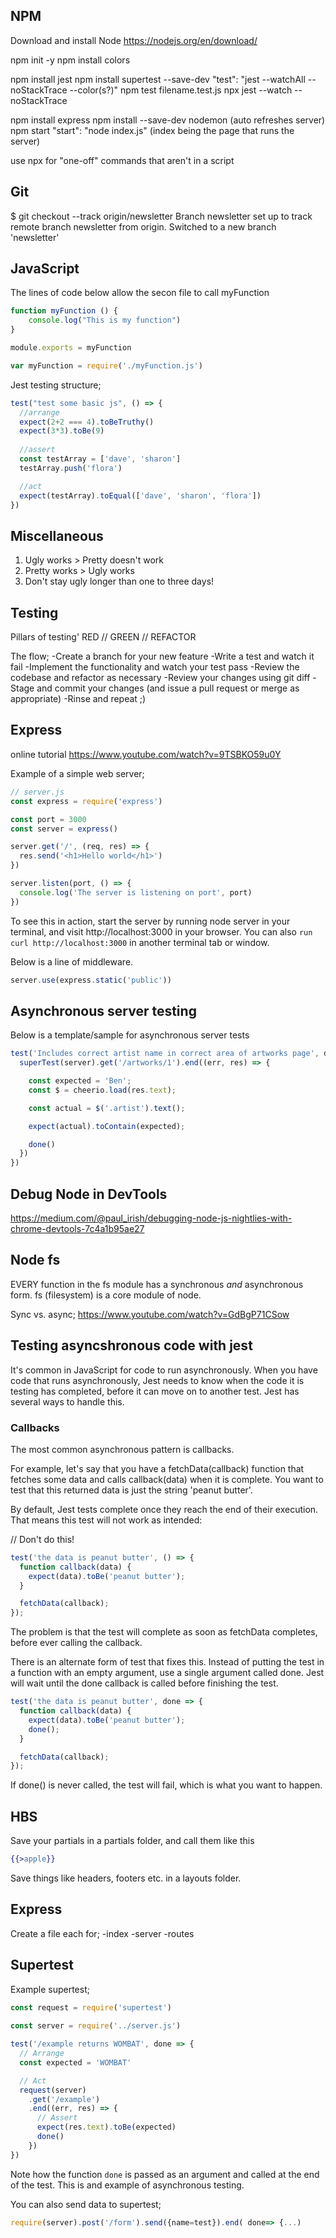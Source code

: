 ## NPM 
Download and install Node https://nodejs.org/en/download/ 

npm init -y
npm install colors

npm install jest
npm install supertest --save-dev
    "test": "jest --watchAll --noStackTrace --color(s?)"
    npm test
    filename.test.js
    npx jest --watch --noStackTrace

npm install express
npm install --save-dev nodemon (auto refreshes server)
    npm start
    "start": "node index.js" (index being the page that runs the server)

use npx for "one-off" commands that aren't in a script

## Git
$ git checkout --track origin/newsletter
Branch newsletter set up to track remote branch newsletter from origin.
Switched to a new branch 'newsletter'

## JavaScript
The lines of code below allow the secon file to call myFunction
```javascript
function myFunction () {
    console.log("This is my function")
}

module.exports = myFunction
```
```javascript
var myFunction = require('./myFunction.js')
```

Jest testing structure;
```javascript
test("test some basic js", () => {
  //arrange
  expect(2+2 === 4).toBeTruthy()
  expect(3*3).toBe(9)
  
  //assert
  const testArray = ['dave', 'sharon']
  testArray.push('flora')

  //act
  expect(testArray).toEqual(['dave', 'sharon', 'flora'])
})
```


## Miscellaneous
1. Ugly works > Pretty doesn't work
2. Pretty works > Ugly works
3. Don't stay ugly longer than one to three days!


## Testing
Pillars of testing'
RED // GREEN // REFACTOR

The flow;
-Create a branch for your new feature
-Write a test and watch it fail
-Implement the functionality and watch your test pass
-Review the codebase and refactor as necessary
-Review your changes using git diff
-Stage and commit your changes (and issue a pull request or merge as appropriate)
-Rinse and repeat ;)


## Express
online tutorial https://www.youtube.com/watch?v=9TSBKO59u0Y

Example of a simple web server;
```javascript
// server.js
const express = require('express')

const port = 3000
const server = express()

server.get('/', (req, res) => {
  res.send('<h1>Hello world</h1>')
})

server.listen(port, () => {
  console.log('The server is listening on port', port)
})
```

To see this in action, start the server by running node server in your terminal, and visit http://localhost:3000 in your browser. You can also `run curl http://localhost:3000` in another terminal tab or window.

Below is a line of middleware.
```javascript
server.use(express.static('public'))
```
## Asynchronous server testing
Below is a template/sample for asynchronous server tests
```javascript
test('Includes correct artist name in correct area of artworks page', done => {
  superTest(server).get('/artworks/1').end((err, res) => {

    const expected = 'Ben';
    const $ = cheerio.load(res.text);

    const actual = $('.artist').text();

    expect(actual).toContain(expected);

    done()
  })
})
```

## Debug Node in DevTools
https://medium.com/@paul_irish/debugging-node-js-nightlies-with-chrome-devtools-7c4a1b95ae27

## Node fs
EVERY function in the fs module has a synchronous *and* asynchronous form.
fs (filesystem) is a core module of node.

Sync vs. async;
https://www.youtube.com/watch?v=GdBgP71CSow

## Testing asyncshronous code with jest
It's common in JavaScript for code to run asynchronously. When you have code that runs asynchronously, Jest needs to know when the code it is testing has completed, before it can move on to another test. Jest has several ways to handle this.

### Callbacks
The most common asynchronous pattern is callbacks.

For example, let's say that you have a fetchData(callback) function that fetches some data and calls callback(data) when it is complete. You want to test that this returned data is just the string 'peanut butter'.

By default, Jest tests complete once they reach the end of their execution. That means this test will not work as intended:

// Don't do this!
``` javascript 
test('the data is peanut butter', () => {
  function callback(data) {
    expect(data).toBe('peanut butter');
  }

  fetchData(callback);
});
```

The problem is that the test will complete as soon as fetchData completes, before ever calling the callback.

There is an alternate form of test that fixes this. Instead of putting the test in a function with an empty argument, use a single argument called done. Jest will wait until the done callback is called before finishing the test.

```javascript
test('the data is peanut butter', done => {
  function callback(data) {
    expect(data).toBe('peanut butter');
    done();
  }

  fetchData(callback);
});
```

If done() is never called, the test will fail, which is what you want to happen.

## HBS
Save your partials in a partials folder, and call them like this
```handlebars
{{>apple}}
```

Save things like headers, footers etc. in a layouts folder.

## Express
Create a file each for;
-index
-server
-routes

## Supertest
Example supertest;
```javascript
const request = require('supertest')
 
const server = require('../server.js')

test('/example returns WOMBAT', done => {
  // Arrange
  const expected = 'WOMBAT'

  // Act
  request(server)
    .get('/example')
    .end((err, res) => {
      // Assert
      expect(res.text).toBe(expected)
      done()
    })
})
```
Note how the function `done` is passed as an argument and called at the end of the test. This is and example of asynchronous testing.

You can also send data to supertest;
```javascript
require(server).post('/form').send({name=test}).end( done=> {...)
```

